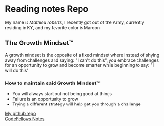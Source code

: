# Reading notes Repo
My name is _Mathieu roberts_, I recently got out of the Army, currently residing in KY, and my favorite color is Maroon

## The Growth Mindset™
A growth mindset is the opposite of a fixed mindset where instead of shying away from challenges and saying: "I can't do this", you embrace challenges for an opportunity to grow and become smarter while beginning to say: "I will do this" 

### How to maintain said Growth Mindset™

* You will always start out not being good at things
* Failure is an opportunity to grow
* Trying a different strategy will help get you through a challenge

[My github repo](https://vadengrey.github.io/reading-notes/)
<br>
[CodeFellows Notes](https://vadengrey.github.io/reading-notes/Notesource)
